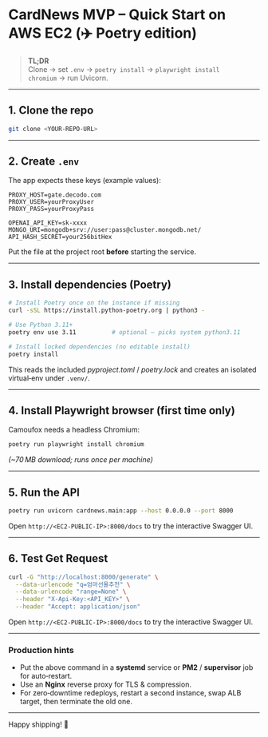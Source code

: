 
# CardNews MVP – Quick Start on AWS EC2 (✈️ Poetry edition)

> **TL;DR**  
> Clone → set `.env` → `poetry install` → `playwright install chromium` → run Uvicorn.

---

## 1. Clone the repo

```bash
git clone <YOUR‑REPO‑URL>
```

---

## 2. Create `.env`

The app expects these keys (example values):

```dotenv
PROXY_HOST=gate.decodo.com
PROXY_USER=yourProxyUser
PROXY_PASS=yourProxyPass

OPENAI_API_KEY=sk-xxxx
MONGO_URI=mongodb+srv://user:pass@cluster.mongodb.net/
API_HASH_SECRET=your256bitHex
```

Put the file at the project root **before** starting the service.

---

## 3. Install dependencies (Poetry)

```bash
# Install Poetry once on the instance if missing
curl -sSL https://install.python-poetry.org | python3 -

# Use Python 3.11+
poetry env use 3.11          # optional – picks system python3.11

# Install locked dependencies (no editable install)
poetry install
```

This reads the included *pyproject.toml* / *poetry.lock* and creates an isolated virtual‑env under `.venv/`.

---

## 4. Install Playwright browser (first time only)

Camoufox needs a headless Chromium:

```bash
poetry run playwright install chromium
```

*(~70 MB download; runs once per machine)*

---

## 5. Run the API

```bash
poetry run uvicorn cardnews.main:app --host 0.0.0.0 --port 8000
```

Open `http://<EC2‑PUBLIC‑IP>:8000/docs` to try the interactive Swagger UI.

---

## 6. Test Get Request 

```bash
curl -G "http://localhost:8000/generate" \
  --data-urlencode "q=엄마선물추천" \
  --data-urlencode "range=None" \
  --header "X-Api-Key:<API_KEY>" \
  --header "Accept: application/json"
```

Open `http://<EC2‑PUBLIC‑IP>:8000/docs` to try the interactive Swagger UI.

---

### Production hints

* Put the above command in a **systemd** service or **PM2** / **supervisor** job for auto‑restart.  
* Use an **Nginx** reverse proxy for TLS & compression.  
* For zero‑downtime redeploys, restart a second instance, swap ALB target, then terminate the old one.

---

Happy shipping! 🚀
